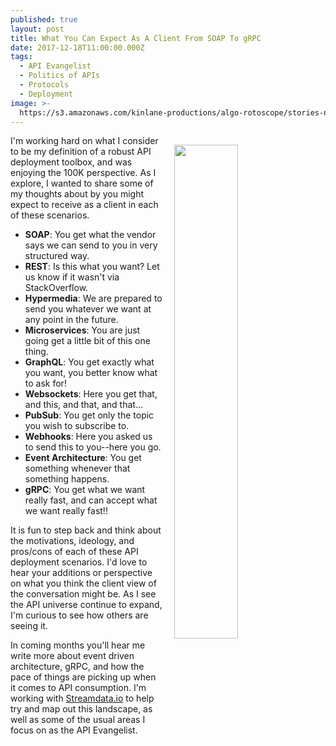 ```yaml
---
published: true
layout: post
title: What You Can Expect As A Client From SOAP To gRPC
date: 2017-12-18T11:00:00.000Z
tags:
  - API Evangelist
  - Politics of APIs
  - Protocols
  - Deployment
image: >-
  https://s3.amazonaws.com/kinlane-productions/algo-rotoscope/stories-new/57_64_800_500_0_max_0_-5_-5.jpg
---
```

<p><img src="https://s3.amazonaws.com/kinlane-productions/algo-rotoscope/stories-new/57_64_800_500_0_max_0_-5_-5.jpg" align="right" width="45%" style="padding: 15px;" /></p>I'm working hard on what I consider to be my definition of a robust API deployment toolbox, and was enjoying the 100K perspective. As I explore, I wanted to share some of my thoughts about by you might expect to receive as a client in each of these scenarios.

- **SOAP**: You get what the vendor says we can send to you in very structured way.
- **REST**: Is this what you want? Let us know if it wasn't via StackOverflow.
- **Hypermedia**: We are prepared to send you whatever we want at any point in the future.
- **Microservices**: You are just going get a little bit of this one thing.
- **GraphQL**: You get exactly what you want, you better know what to ask for!
- **Websockets**: Here you get that, and this, and that, and that...
- **PubSub**: You get only the topic you wish to subscribe to.
- **Webhooks**: Here you asked us to send this to you--here you go.
- **Event Architecture**: You get something whenever that something happens.
- **gRPC**: You get what we want really fast, and can accept what we want really fast!!

It is fun to step back and think about the motivations, ideology, and pros/cons of each of these API deployment scenarios. I'd love to hear your additions or perspective on what you think the client view of the conversation might be. As I see the API universe continue to expand, I'm curious to see how others are seeing it.

In coming months you'll hear me write more about event driven architecture, gRPC, and how the pace of things are picking up when it comes to API consumption. I'm working with [Streamdata.io](https://streamdata.io) to help try and map out this landscape, as well as some of the usual areas I focus on as the API Evangelist.
